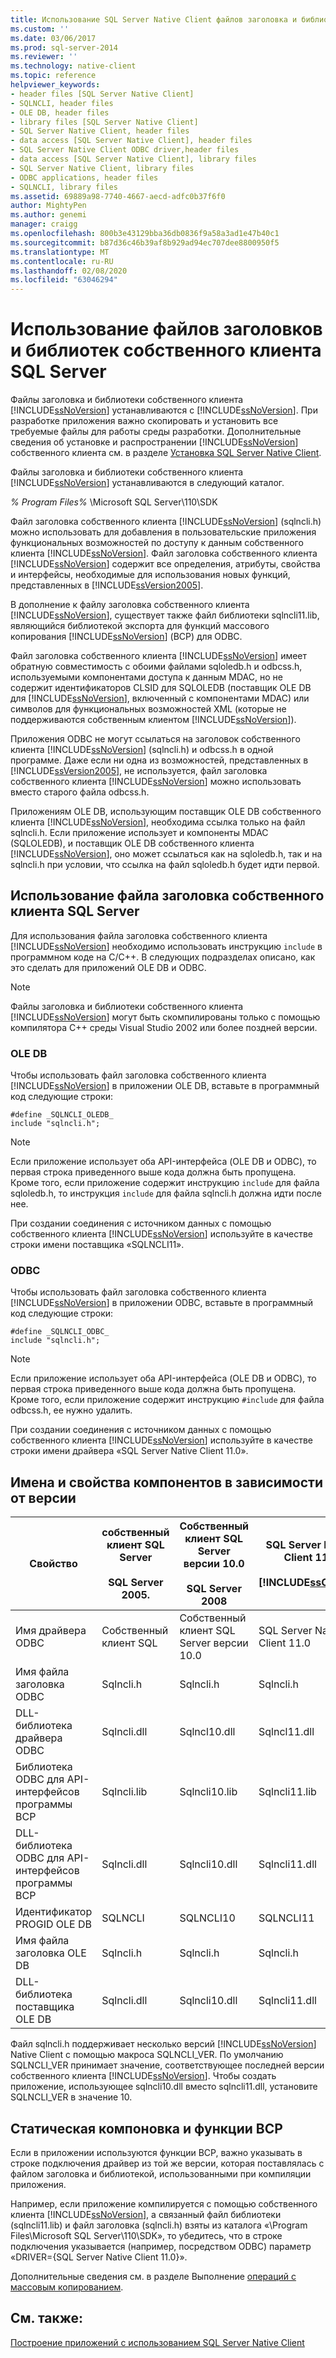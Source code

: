 ```yaml
---
title: Использование SQL Server Native Client файлов заголовка и библиотеки | Документация Майкрософт
ms.custom: ''
ms.date: 03/06/2017
ms.prod: sql-server-2014
ms.reviewer: ''
ms.technology: native-client
ms.topic: reference
helpviewer_keywords:
- header files [SQL Server Native Client]
- SQLNCLI, header files
- OLE DB, header files
- library files [SQL Server Native Client]
- SQL Server Native Client, header files
- data access [SQL Server Native Client], header files
- SQL Server Native Client ODBC driver,header files
- data access [SQL Server Native Client], library files
- SQL Server Native Client, library files
- ODBC applications, header files
- SQLNCLI, library files
ms.assetid: 69889a98-7740-4667-aecd-adfc0b37f6f0
author: MightyPen
ms.author: genemi
manager: craigg
ms.openlocfilehash: 800b3e43129bba36db0836f9a58a3ad1e47b40c1
ms.sourcegitcommit: b87d36c46b39af8b929ad94ec707dee8800950f5
ms.translationtype: MT
ms.contentlocale: ru-RU
ms.lasthandoff: 02/08/2020
ms.locfileid: "63046294"
---
```

# <a name="using-the-sql-server-native-client-header-and-library-files"></a>Использование файлов заголовков и библиотек собственного клиента SQL Server
  Файлы заголовка и библиотеки собственного клиента [!INCLUDE[ssNoVersion](../../../includes/ssnoversion-md.md)] устанавливаются с [!INCLUDE[ssNoVersion](../../../includes/ssnoversion-md.md)]. При разработке приложения важно скопировать и установить все требуемые файлы для работы среды разработки. Дополнительные сведения об установке и распространении [!INCLUDE[ssNoVersion](../../../includes/ssnoversion-md.md)] собственного клиента см. в разделе [Установка SQL Server Native Client](installing-sql-server-native-client.md).  
  
 Файлы заголовка и библиотеки собственного клиента [!INCLUDE[ssNoVersion](../../../includes/ssnoversion-md.md)] устанавливаются в следующий каталог.  
  
 *% Program Files%* \Microsoft SQL Server\110\SDK  
  
 Файл заголовка собственного клиента [!INCLUDE[ssNoVersion](../../../includes/ssnoversion-md.md)] (sqlncli.h) можно использовать для добавления в пользовательские приложения функциональных возможностей по доступу к данным собственного клиента [!INCLUDE[ssNoVersion](../../../includes/ssnoversion-md.md)]. Файл заголовка собственного клиента [!INCLUDE[ssNoVersion](../../../includes/ssnoversion-md.md)] содержит все определения, атрибуты, свойства и интерфейсы, необходимые для использования новых функций, представленных в [!INCLUDE[ssVersion2005](../../../includes/ssversion2005-md.md)].  
  
 В дополнение к файлу заголовка собственного клиента [!INCLUDE[ssNoVersion](../../../includes/ssnoversion-md.md)], существует также файл библиотеки sqlncli11.lib, являющийся библиотекой экспорта для функций массового копирования [!INCLUDE[ssNoVersion](../../../includes/ssnoversion-md.md)] (BCP) для ODBC.  
  
 Файл заголовка собственного клиента [!INCLUDE[ssNoVersion](../../../includes/ssnoversion-md.md)] имеет обратную совместимость с обоими файлами sqloledb.h и odbcss.h, используемыми компонентами доступа к данным MDAC, но не содержит идентификаторов CLSID для SQLOLEDB (поставщик OLE DB для [!INCLUDE[ssNoVersion](../../../includes/ssnoversion-md.md)], включенный с компонентами MDAC) или символов для функциональных возможностей XML (которые не поддерживаются собственным клиентом [!INCLUDE[ssNoVersion](../../../includes/ssnoversion-md.md)]).  
  
 Приложения ODBC не могут ссылаться на заголовок собственного клиента [!INCLUDE[ssNoVersion](../../../includes/ssnoversion-md.md)] (sqlncli.h) и odbcss.h в одной программе. Даже если ни одна из возможностей, представленных в [!INCLUDE[ssVersion2005](../../../includes/ssversion2005-md.md)], не используется, файл заголовка собственного клиента [!INCLUDE[ssNoVersion](../../../includes/ssnoversion-md.md)] можно использовать вместо старого файла odbcss.h.  
  
 Приложениям OLE DB, использующим поставщик OLE DB собственного клиента [!INCLUDE[ssNoVersion](../../../includes/ssnoversion-md.md)], необходима ссылка только на файл sqlncli.h. Если приложение использует и компоненты MDAC (SQLOLEDB), и поставщик OLE DB собственного клиента [!INCLUDE[ssNoVersion](../../../includes/ssnoversion-md.md)], оно может ссылаться как на sqloledb.h, так и на sqlncli.h при условии, что ссылка на файл sqloledb.h будет идти первой.  
  
## <a name="using-the-sql-server-native-client-header-file"></a>Использование файла заголовка собственного клиента SQL Server  
 Для использования файла заголовка собственного клиента [!INCLUDE[ssNoVersion](../../../includes/ssnoversion-md.md)] необходимо использовать инструкцию `include` в программном коде на C/C++. В следующих подразделах описано, как это сделать для приложений OLE DB и ODBC.  
  
> [!NOTE]  
>  Файлы заголовка и библиотеки собственного клиента [!INCLUDE[ssNoVersion](../../../includes/ssnoversion-md.md)] могут быть скомпилированы только с помощью компилятора C++ среды Visual Studio 2002 или более поздней версии.  
  
### <a name="ole-db"></a>OLE DB  
 Чтобы использовать файл заголовка собственного клиента [!INCLUDE[ssNoVersion](../../../includes/ssnoversion-md.md)] в приложении OLE DB, вставьте в программный код следующие строки:  
  
```  
#define _SQLNCLI_OLEDB_  
include "sqlncli.h";  
```  
  
> [!NOTE]  
>  Если приложение использует оба API-интерфейса (OLE DB и ODBC), то первая строка приведенного выше кода должна быть пропущена. Кроме того, если приложение содержит инструкцию `include` для файла sqloledb.h, то инструкция `include` для файла sqlncli.h должна идти после нее.  
  
 При создании соединения с источником данных с помощью собственного клиента [!INCLUDE[ssNoVersion](../../../includes/ssnoversion-md.md)] используйте в качестве строки имени поставщика «SQLNCLI11».  
  
### <a name="odbc"></a>ODBC  
 Чтобы использовать файл заголовка собственного клиента [!INCLUDE[ssNoVersion](../../../includes/ssnoversion-md.md)] в приложении ODBC, вставьте в программный код следующие строки:  
  
```  
#define _SQLNCLI_ODBC_  
include "sqlncli.h";  
```  
  
> [!NOTE]  
>  Если приложение использует оба API-интерфейса (OLE DB и ODBC), то первая строка приведенного выше кода должна быть пропущена. Кроме того, если приложение содержит инструкцию `#include` для файла odbcss.h, ее нужно удалить.  
  
 При создании соединения с источником данных с помощью собственного клиента [!INCLUDE[ssNoVersion](../../../includes/ssnoversion-md.md)] используйте в качестве строки имени драйвера «SQL Server Native Client 11.0».  
  
## <a name="component-names-and-properties-by-version"></a>Имена и свойства компонентов в зависимости от версии  
  
|Свойство|собственный клиент SQL Server<br /><br /> SQL Server 2005.|Собственный клиент SQL Server версии 10.0<br /><br /> SQL Server 2008|SQL Server Native Client 11.0<br /><br /> [!INCLUDE[ssCurrent](../../../includes/sscurrent-md.md)]|MDAC|  
|--------------|--------------------------------------------------|-------------------------------------------------------|---------------------------------------------------------------|----------|  
|Имя драйвера ODBC|Собственный клиент SQL|Собственный клиент SQL Server версии 10.0|SQL Server Native Client 11.0|SQL Server|  
|Имя файла заголовка ODBC|Sqlncli.h|Sqlncli.h|Sqlncli.h|Odbcss.h|  
|DLL-библиотека драйвера ODBC|Sqlncli.dll|Sqlncl10.dll|Sqlncl11.dll|sqlsrv32.dll|  
|Библиотека ODBC для API-интерфейсов программы BCP|Sqlncli.lib|Sqlncli10.lib|Sqlncli11.lib|Odbcbcp.lib|  
|DLL-библиотека ODBC для API-интерфейсов программы BCP|Sqlncli.dll|Sqlncli10.dll|Sqlncli11.dll|Odbcbcp.dll|  
|Идентификатор PROGID OLE DB|SQLNCLI|SQLNCLI10|SQLNCLI11|SQLOLEDB|  
|Имя файла заголовка OLE DB|Sqlncli.h|Sqlncli.h|Sqlncli.h|Sqloledb.h|  
|DLL-библиотека поставщика OLE DB|Sqlncli.dll|Sqlncli10.dll|Sqlncli11.dll|Sqloledb.dll|  
  
 Файл sqlncli.h поддерживает несколько версий [!INCLUDE[ssNoVersion](../../../includes/ssnoversion-md.md)] Native Client с помощью макроса SQLNCLI_VER. По умолчанию SQLNCLI_VER принимает значение, соответствующее последней версии собственного клиента [!INCLUDE[ssNoVersion](../../../includes/ssnoversion-md.md)]. Чтобы создать приложение, использующее sqlncli10.dll вместо sqlncli11.dll, установите SQLNCLI_VER в значение 10.  
  
## <a name="static-linking-and-bcp-functions"></a>Статическая компоновка и функции BCP  
 Если в приложении используются функции BCP, важно указывать в строке подключения драйвер из той же версии, которая поставлялась с файлом заголовка и библиотекой, использованными при компиляции приложения.  
  
 Например, если приложение компилируется с помощью собственного клиента [!INCLUDE[ssNoVersion](../../../includes/ssnoversion-md.md)], а связанный файл библиотеки (sqlncli11.lib) и файл заголовка (sqlncli.h) взяты из каталога «\Program Files\Microsoft SQL Server\110\SDK», то убедитесь, что в строке подключения указывается (например, посредством ODBC) параметр «DRIVER={SQL Server Native Client 11.0}».  
  
 Дополнительные сведения см. в разделе Выполнение [операций с массовым копированием](../features/performing-bulk-copy-operations.md).  
  
## <a name="see-also"></a>См. также:  
 [Построение приложений с использованием SQL Server Native Client](building-applications-with-sql-server-native-client.md)  
  
  
